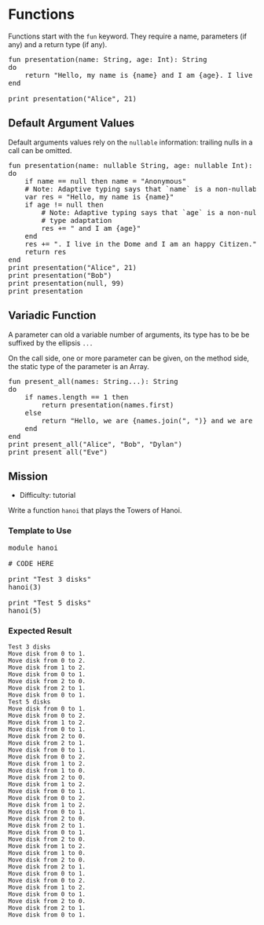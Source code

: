 # Functions

Functions start with the `fun` keyword. They require a name, parameters (if any) and a return type (if any).

<pre class="hl"><span class="hl kwa">fun</span> presentation<span class="hl opt">(</span>name<span class="hl opt">:</span> <span class="hl kwb">String</span><span class="hl opt">,</span> age<span class="hl opt">:</span> <span class="hl kwb">Int</span><span class="hl opt">):</span> <span class="hl kwb">String</span>
<span class="hl kwa">do</span>
	<span class="hl kwa">return</span> <span class="hl str">&quot;Hello, my name is</span> <span class="hl esc">{name}</span> <span class="hl str">and I am</span> <span class="hl esc">{age}</span><span class="hl str">. I live in the Dome and I am an happy Citizen.&quot;</span>
<span class="hl kwa">end</span>

print presentation<span class="hl opt">(</span><span class="hl str">&quot;Alice&quot;</span><span class="hl opt">,</span> <span class="hl num">21</span><span class="hl opt">)</span>
</pre>

## Default Argument Values

Default arguments values rely on the `nullable` information: trailing nulls in a call can be omitted.

<pre class="hl"><span class="hl kwa">fun</span> presentation<span class="hl opt">(</span>name<span class="hl opt">:</span> <span class="hl kwa">nullable</span> <span class="hl kwb">String</span><span class="hl opt">,</span> age<span class="hl opt">:</span> <span class="hl kwa">nullable</span> <span class="hl kwb">Int</span><span class="hl opt">):</span> <span class="hl kwb">String</span>
<span class="hl kwa">do</span>
	<span class="hl kwa">if</span> name <span class="hl opt">==</span> <span class="hl kwa">null then</span> name <span class="hl opt">=</span> <span class="hl str">&quot;Anonymous&quot;</span>
	<span class="hl slc"># Note: Adaptive typing says that `name` is a non-nullable here</span>
	<span class="hl kwa">var</span> res <span class="hl opt">=</span> <span class="hl str">&quot;Hello, my name is</span> <span class="hl esc">{name}</span><span class="hl str">&quot;</span>
	<span class="hl kwa">if</span> age <span class="hl opt">!=</span> <span class="hl kwa">null then</span>
		<span class="hl slc"># Note: Adaptive typing says that `age` is a non-nullable here</span>
		<span class="hl slc"># type adaptation</span>
		res <span class="hl opt">+=</span> <span class="hl str">&quot; and I am</span> <span class="hl esc">{age}</span><span class="hl str">&quot;</span>
	<span class="hl kwa">end</span>
	res <span class="hl opt">+=</span> <span class="hl str">&quot;. I live in the Dome and I am an happy Citizen.&quot;</span>
	<span class="hl kwa">return</span> res
<span class="hl kwa">end</span>
print presentation<span class="hl opt">(</span><span class="hl str">&quot;Alice&quot;</span><span class="hl opt">,</span> <span class="hl num">21</span><span class="hl opt">)</span>
print presentation<span class="hl opt">(</span><span class="hl str">&quot;Bob&quot;</span><span class="hl opt">)</span>
print presentation<span class="hl opt">(</span><span class="hl kwa">null</span><span class="hl opt">,</span> <span class="hl num">99</span><span class="hl opt">)</span>
print presentation
</pre>

## Variadic Function

A parameter can old a variable number of arguments, its type has to be be suffixed by the ellipsis `...`

On the call side, one or more parameter can be given, on the method side, the static type of the parameter is an Array.

<pre class="hl"><span class="hl kwa">fun</span> present_all<span class="hl opt">(</span>names<span class="hl opt">:</span> <span class="hl kwb">String</span><span class="hl opt">...):</span> <span class="hl kwb">String</span>
<span class="hl kwa">do</span>
	<span class="hl kwa">if</span> names<span class="hl opt">.</span>length <span class="hl opt">==</span> <span class="hl num">1</span> <span class="hl kwa">then</span>
		<span class="hl kwa">return</span> presentation<span class="hl opt">(</span>names<span class="hl opt">.</span>first<span class="hl opt">)</span>
	<span class="hl kwa">else</span>
		<span class="hl kwa">return</span> <span class="hl str">&quot;Hello, we are</span> <span class="hl esc">{names.join(&quot;, &quot;)}</span> <span class="hl str">and we are legion.&quot;</span>
	<span class="hl kwa">end</span>
<span class="hl kwa">end</span>
print present_all<span class="hl opt">(</span><span class="hl str">&quot;Alice&quot;</span><span class="hl opt">,</span> <span class="hl str">&quot;Bob&quot;</span><span class="hl opt">,</span> <span class="hl str">&quot;Dylan&quot;</span><span class="hl opt">)</span>
print present_all<span class="hl opt">(</span><span class="hl str">&quot;Eve&quot;</span><span class="hl opt">)</span>
</pre>

## Mission

* Difficulty: tutorial

Write a function `hanoi` that plays the Towers of Hanoi.

### Template to Use

<pre class="hl"><span class="hl kwa">module</span> hanoi

<span class="hl slc"># CODE HERE</span>

print <span class="hl str">&quot;Test 3 disks&quot;</span>
hanoi<span class="hl opt">(</span><span class="hl num">3</span><span class="hl opt">)</span>

print <span class="hl str">&quot;Test 5 disks&quot;</span>
hanoi<span class="hl opt">(</span><span class="hl num">5</span><span class="hl opt">)</span>
</pre>

### Expected Result

	Test 3 disks
	Move disk from 0 to 1.
	Move disk from 0 to 2.
	Move disk from 1 to 2.
	Move disk from 0 to 1.
	Move disk from 2 to 0.
	Move disk from 2 to 1.
	Move disk from 0 to 1.
	Test 5 disks
	Move disk from 0 to 1.
	Move disk from 0 to 2.
	Move disk from 1 to 2.
	Move disk from 0 to 1.
	Move disk from 2 to 0.
	Move disk from 2 to 1.
	Move disk from 0 to 1.
	Move disk from 0 to 2.
	Move disk from 1 to 2.
	Move disk from 1 to 0.
	Move disk from 2 to 0.
	Move disk from 1 to 2.
	Move disk from 0 to 1.
	Move disk from 0 to 2.
	Move disk from 1 to 2.
	Move disk from 0 to 1.
	Move disk from 2 to 0.
	Move disk from 2 to 1.
	Move disk from 0 to 1.
	Move disk from 2 to 0.
	Move disk from 1 to 2.
	Move disk from 1 to 0.
	Move disk from 2 to 0.
	Move disk from 2 to 1.
	Move disk from 0 to 1.
	Move disk from 0 to 2.
	Move disk from 1 to 2.
	Move disk from 0 to 1.
	Move disk from 2 to 0.
	Move disk from 2 to 1.
	Move disk from 0 to 1.
